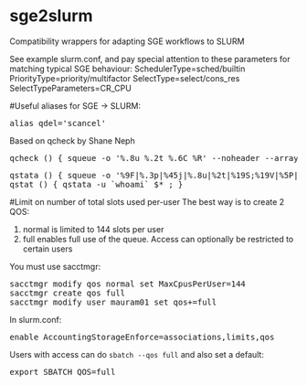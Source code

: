 # sge2slurm
Compatibility wrappers for adapting SGE workflows to SLURM

See example slurm.conf, and pay special attention to these parameters for matching typical SGE behaviour:
SchedulerType=sched/builtin
PriorityType=priority/multifactor
SelectType=select/cons_res
SelectTypeParameters=CR_CPU


#Useful aliases for SGE -> SLURM:
<pre>alias qdel='scancel'</pre>

Based on qcheck by Shane Neph
<pre>qcheck () { squeue -o '%.8u %.2t %.6C %R' --noheader --array $* | awk -v me=`whoami` 'BEGIN {mecntr=0;waitcntr=0;allwaitcntr=0;smartcntr=0;neversatisfiedcntr=0;allsmartcntr=0;allneversatisfiedcntr=0;allnum=0} {num=$3; allnum+=num; if ($2~/R/) {  } if ($2 ~/PD/) {allwaitcntr+=num; if ($4~/Dependency/ || $4~/JobHeld/) allsmartcntr+=num; if ($4~/DependencyNeverSatisfied/) allneversatisfiedcntr+=num; } if ($1 == me) { mecntr+=num; if ($2~/PD/) {waitcntr+=num; if ($4~/Dependency/ || $4~/JobHeldUser/) smartcntr+=num; if ($4~/DependencyNeverSatisfied/) neversatisfiedcntr+=num; } } } END { print " All Jobs: " allnum; print "   Running: " allnum-allwaitcntr; print "   Waiting: " allwaitcntr; print "      Resource: " allwaitcntr-allsmartcntr; print "      Designed: " allsmartcntr; print "      Orphaned: " allneversatisfiedcntr; print " My Jobs: " mecntr; print "   Running: " mecntr-waitcntr; print "   Waiting: " waitcntr; print "      Resource: " waitcntr-smartcntr; print "      Designed: " smartcntr; print "      Orphaned: " neversatisfiedcntr; }' &&  date; }
</pre>

<pre>
qstata () { squeue -o '%9F|%.3p|%45j|%.8u|%2t|%19S;%19V|%5P|%.3C|%.10K|%R' -S 'P,-t,B,-p' $* | awk -F "|" 'BEGIN {OFS=" "} {if(NR==1) {$6="SUBMIT/START       "} else {split($6, times, ";"); if($5=="R") {$6=times[1]} else {$6=times[2]}} print}'; }
qstat () { qstata -u `whoami` $* ; }
</pre>

#Limit on number of total slots used per-user
The best way is to create 2 QOS:
<ol>
<li> normal is limited to 144 slots per user
<li> full enables full use of the queue. Access can optionally be restricted to certain users
</ol>

You must use sacctmgr:
<pre>
sacctmgr modify qos normal set MaxCpusPerUser=144
sacctmgr create qos full 
sacctmgr modify user mauram01 set qos+=full
</pre>

In slurm.conf:
<pre>
enable AccountingStorageEnforce=associations,limits,qos
</pre>

Users with access can do `sbatch --qos full` and also set a default:
<pre>
export SBATCH_QOS=full
</pre>
